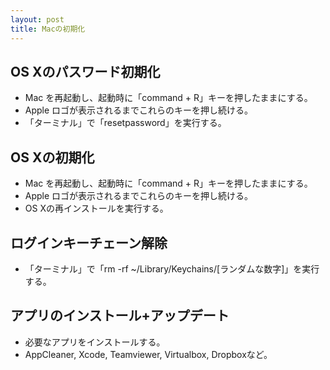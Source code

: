 ```yaml
---
layout: post
title: Macの初期化
---
```


## OS Xのパスワード初期化

- Mac を再起動し、起動時に「command + R」キーを押したままにする。
- Apple ロゴが表示されるまでこれらのキーを押し続ける。
- 「ターミナル」で「resetpassword」を実行する。

## OS Xの初期化

- Mac を再起動し、起動時に「command + R」キーを押したままにする。
- Apple ロゴが表示されるまでこれらのキーを押し続ける。
- OS Xの再インストールを実行する。

## ログインキーチェーン解除

- 「ターミナル」で「rm -rf ~/Library/Keychains/[ランダムな数字]」を実行する。

## アプリのインストール+アップデート

- 必要なアプリをインストールする。
- AppCleaner, Xcode, Teamviewer, Virtualbox, Dropboxなど。
